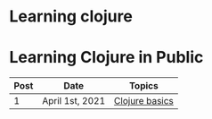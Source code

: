 # Learning clojure

# Learning Clojure in Public

| Post | Date            | Topics                                                                                                                                  |
| ---- | --------------- | --------------------------------------------------------------------------------------------------------------------------------------- |
| 1    | April 1st, 2021 | [Clojure basics](posts/2021-04-01.md)                                                |
